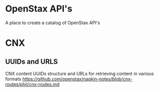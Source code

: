 # OpenStax API's
A place to create a catalog of OpenStax API's 

# CNX
## UUIDs and URLS
CNX content UUIDs structure and URLs for retrieving content in various formats
https://github.com/openstax/napkin-notes/blob/cnx-routes/phil/cnx-routes.md

